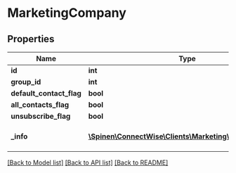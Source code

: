 # MarketingCompany

## Properties
Name | Type | Description | Notes
------------ | ------------- | ------------- | -------------
**id** | **int** |  | 
**group_id** | **int** |  | [optional] 
**default_contact_flag** | **bool** |  | [optional] 
**all_contacts_flag** | **bool** |  | [optional] 
**unsubscribe_flag** | **bool** |  | [optional] 
**_info** | [**\Spinen\ConnectWise\Clients\Marketing\Model\Metadata**](Metadata.md) | Metadata of the entity | [optional] 

[[Back to Model list]](../README.md#documentation-for-models) [[Back to API list]](../README.md#documentation-for-api-endpoints) [[Back to README]](../README.md)


